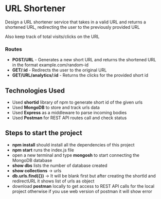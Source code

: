 # URL Shortener

Design a URL shortener service that takes in a valid URL and returns a shortened URL, redirecting the user to the previously provided URL

Also keep track of total visits/clicks on the URL

### Routes

* **POST/URL** - Generates a new short URL and returns the shortened URL in the format example.com/random-id
* **GET/:id** - Redirects the user to the original URL
* **GET/URL/analytics/:id** - Returns the clicks for the provided short id

## Technologies Used
  * Used **shortid** library of npm to generate short id of the given urls
  * Used **MongoDB** to store and track urls data
  * Used **Express** as a middleware to parse incoming bodies
  * Used **Postman** for REST API routes call and check status

## Steps to start the project
  * **npm install** should install all the dependencies of this project
  * **npm start** runs the index.js file
  * open a new terminal and type **mongosh** to start connecting the MongoDB database
  * **show dbs** lists the number of database created
  * **show collections** -> urls
  * **db.urls.find({})** -> It will be blank first but after creating the shortId and redirectURL it shows list of urls as object
  * download **postman** locally to get access to REST API calls for the local project otherwise if you use web version of postman it will show error


     


